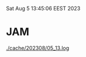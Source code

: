 Sat Aug  5 13:45:06 EEST 2023
# JAM
<a href='./cache/202308/05_13.log'>./cache/202308/05_13.log</a>
